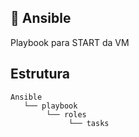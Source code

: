 ## :rocket: Ansible

Playbook para START da VM

## Estrutura

    Ansible
       └── playbook
            └── roles
                 └── tasks
